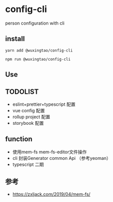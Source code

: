 # config-cli
person configuration with cli

## install
`yarn add @wuxingtao/config-cli`

`npm run @wuxingtao/config-cli`

## Use


## TODOLIST
* eslint+prettier+typescript 配置
* vue config 配置
* rollup project 配置
* storybook 配置

## function
* 使用mem-fs mem-fs-editor文件操作
* cli 封装Generator common Api （参考yeoman）
* typescript 二期

## 参考
* https://zxljack.com/2019/04/mem-fs/
